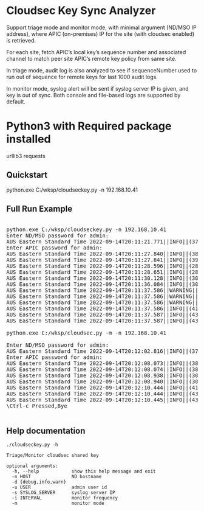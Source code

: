 # Cloudsec Key Sync Analyzer

Support triage mode and monitor mode, with minimal argument (ND/MSO IP address), where APIC (on-premises) IP for the site (with cloudsec enabled) is retrieved.

For each site, fetch APIC’s local key’s sequence number and associated channel to match peer site APIC’s remote key policy from same site.

In triage mode, audit log is also analyzed to see if sequenceNumber used to run out of sequence for remote keys for last 1000 audit logs.

In monitor mode, syslog alert will be sent if syslog server IP is given, and key is out of sync.
Both console and file-based logs are supported by default.


# Python3 with Required package installed

urllib3
requests

## Quickstart

python.exe C:/wksp/cloudseckey.py -n 192.168.10.41

## Full Run Example

<pre>

python.exe C:/wksp/cloudseckey.py -n 192.168.10.41
Enter ND/MSO password for admin:
AUS Eastern Standard Time 2022-09-14T20:11:21.771||INFO||(376)||Retrieving Sites Info from ND/MSO
Enter APIC password for admin:
AUS Eastern Standard Time 2022-09-14T20:11:27.840||INFO||(384)||Retrieving Key Policy Info from APIC
AUS Eastern Standard Time 2022-09-14T20:11:27.841||INFO||(392)||Running in Triage Mode
AUS Eastern Standard Time 2022-09-14T20:11:28.596||INFO||(280)||Analyzing site fabric-site2 Audit Log for sequenceNumber out of order
AUS Eastern Standard Time 2022-09-14T20:11:28.651||INFO||(280)||Analyzing site fabric-site1 Audit Log for sequenceNumber out of order
AUS Eastern Standard Time 2022-09-14T20:11:30.128||INFO||(308)||Analyzing site fabric-site1 Share Key Policy for Matching
AUS Eastern Standard Time 2022-09-14T20:11:36.084||INFO||(308)||Analyzing site fabric-site2 Share Key Policy for Matching
AUS Eastern Standard Time 2022-09-14T20:11:37.586||WARNING||(413)|| Site 2 used to received remote key with sequenceNumber out of order
AUS Eastern Standard Time 2022-09-14T20:11:37.586||WARNING||(415)||2022-09-14T09:54:44.483+00:00, Local Site ID: 2 , Peer Site ID: 1 , sequenceNumber  (Old: 5126, New: 1)
AUS Eastern Standard Time 2022-09-14T20:11:37.586||WARNING||(415)||2022-09-07T11:02:34.511+00:00, Local Site ID: 2 , Peer Site ID: 1 , sequenceNumber  (Old: 4891, New: 4893)
AUS Eastern Standard Time 2022-09-14T20:11:37.586||INFO||(419)||Cross site validation for shared keys in using
AUS Eastern Standard Time 2022-09-14T20:11:37.587||INFO||(438)||fabric-site1       id 1 --> fabric-site2     id 2 , keys synced at sequenceNumber: 1 , assocNum: 0
AUS Eastern Standard Time 2022-09-14T20:11:37.587||INFO||(438)||fabric-site2       id 2 --> fabric-site1     id 1 , keys synced at sequenceNumber: 8512 , assocNum: 0

python.exe C:/wksp/cloudsec.py -m -n 192.168.10.41 

Enter ND/MSO password for admin:
AUS Eastern Standard Time 2022-09-14T20:12:02.816||INFO||(376)||Retrieving Sites Info from ND/MSO
Enter APIC password for admin:
AUS Eastern Standard Time 2022-09-14T20:12:08.073||INFO||(384)||Retrieving Key Policy Info from APIC
AUS Eastern Standard Time 2022-09-14T20:12:08.074||INFO||(387)||Running in Monitor Mode for every 180 seconds
AUS Eastern Standard Time 2022-09-14T20:12:08.938||INFO||(308)||Analyzing site fabric-site2 Share Key Policy for Matching
AUS Eastern Standard Time 2022-09-14T20:12:08.940||INFO||(308)||Analyzing site fabric-site1 Share Key Policy for Matching
AUS Eastern Standard Time 2022-09-14T20:12:10.444||INFO||(419)||Cross site validation for shared keys in using
AUS Eastern Standard Time 2022-09-14T20:12:10.444||INFO||(438)||fabric-site2       id 2 --> fabric-site1     id 1 , keys synced at sequenceNumber: 8513 , assocNum: 1
AUS Eastern Standard Time 2022-09-14T20:12:10.445||INFO||(438)||fabric-site1       id 1 --> fabric-site2     id 2 , keys synced at sequenceNumber: 1 , assocNum: 0
\Ctrl-c Pressed,Bye

</pre>

## Help documentation

```
./cloudseckey.py -h

Triage/Monitor cloudsec shared key

optional arguments:
  -h, --help            show this help message and exit
  -n HOST               ND hostname
  -d {debug,info,warn}
  -u USER               admin user id
  -s SYSLOG_SERVER      syslog server IP
  -i INTERVAL           monitor frequency
  -m                    monitor mode
